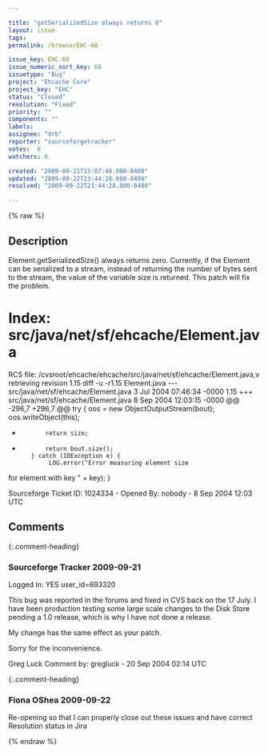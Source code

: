 ```yaml
---

title: "getSerializedSize always returns 0"
layout: issue
tags: 
permalink: /browse/EHC-68

issue_key: EHC-68
issue_numeric_sort_key: 68
issuetype: "Bug"
project: "Ehcache Core"
project_key: "EHC"
status: "Closed"
resolution: "Fixed"
priority: ""
components: ""
labels: 
assignee: "drb"
reporter: "sourceforgetracker"
votes:  0
watchers: 0

created: "2009-09-21T15:07:40.000-0400"
updated: "2009-09-22T23:44:28.000-0400"
resolved: "2009-09-22T23:44:28.000-0400"

---
```




{% raw %}



## Description

<div markdown="1" class="description">

Element.getSerializedSize() always returns zero. 
Currently, if the Element can be serialized to a
stream, instead of returning the number of bytes sent
to the stream, the value of the variable size is
returned.  This patch will fix the problem.

Index: src/java/net/sf/ehcache/Element.java
===================================================================
RCS file:
/cvsroot/ehcache/ehcache/src/java/net/sf/ehcache/Element.java,v
retrieving revision 1.15
diff -u -r1.15 Element.java
--- src/java/net/sf/ehcache/Element.java        3 Jul
2004 07:46:34 -0000      1.15
+++ src/java/net/sf/ehcache/Element.java        8 Sep
2004 12:03:15 -0000
@@ -296,7 +296,7 @@
         try {
             oos = new ObjectOutputStream(bout);
             oos.writeObject(this);
-            return size;
+            return bout.size();
         } catch (IOException e) {
              LOG.error("Error measuring element size
for element with key " + key);
         }

Sourceforge Ticket ID: 1024334 - Opened By: nobody - 8 Sep 2004 12:03 UTC

</div>

## Comments


{:.comment-heading}
### **Sourceforge Tracker** <span class="date">2009-09-21</span>

<div markdown="1" class="comment">

Logged In: YES 
user\_id=693320

This bug was reported in the forums and fixed in CVS back on the 17 
July. I have been production testing some large scale changes to the Disk 
Store pending a 1.0 release, which is why I have not done a release. 

My change has the same effect as your patch.

Sorry for the inconvenience.

Greg Luck
Comment by: gregluck - 20 Sep 2004 02:14 UTC

</div>


{:.comment-heading}
### **Fiona OShea** <span class="date">2009-09-22</span>

<div markdown="1" class="comment">

Re-opening so that I can properly close out these issues and have correct Resolution status in Jira

</div>



{% endraw %}
